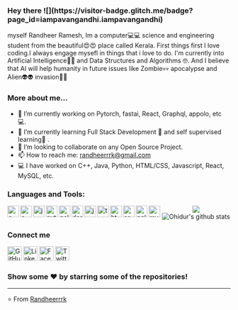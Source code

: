 <h3 align="left"> Hey there ![](https://visitor-badge.glitch.me/badge?page_id=iampavangandhi.iampavangandhi)</h3>
myself Randheer Ramesh, Im a computer💻💻 science and engineering student from the beautiful😍😍 place called Kerala. First things first I love coding.I always engage mysefl in things that i love to do. I'm currently into Artificial Intelligence🧠🤖 and Data Structures and Algorithms 🤓. And  I believe that AI will help humanity in future issues like Zombie💀💀 apocalypse and Alien👽👽 invasion🦾🦾</h3>

### More about me...

- 🔭 I’m currently working on Pytorch, fastai, React, Graphql, appolo, etc 💻.
- 🌱 I’m currently learning Full Stack Development 🚀 and self supervised learning🦾 .
- 👯 I’m looking to collaborate on any Open Source Project.
- 📫 How to reach me: randheerrrk@gmail.com 
- 💻 I have worked on C++, Java, Python, HTML/CSS, Javascript, React, MySQL, etc.

### Languages and Tools:
<p>
<img align="left" alt="c++" width="26px" src="https://img.icons8.com/color/48/000000/c-plus-plus-logo.png"/>
<img align="left" alt="c" width="26px" src="https://img.icons8.com/color/48/000000/c-programming.png"/>
<img align="left" alt="java" width="26px" src="https://img.icons8.com/color/48/000000/java-coffee-cup-logo.png"/>
<img align="left" alt="python" width="26px" src="https://img.icons8.com/color/48/000000/python.png"/>
<img align="left" alt="golang" width="26px"  src="https://img.icons8.com/color/48/000000/golang.png"/>
<img align="left" alt="dart" width="26px"  src="https://api.iconify.design/logos:dart.svg"/>
<img align="left" alt="js" width="26px" src="https://img.icons8.com/color/48/000000/javascript.png"/>
<img align="left" alt="ts" width="26px" src="https://img.icons8.com/color/48/000000/typescript.png"/>
<img align="left" alt="html" width="26px"  src="https://img.icons8.com/color/48/000000/html-5.png"/>
<img align="left" alt="css" width="26px"  src="https://img.icons8.com/color/48/000000/css3.png"/>
<img align="left" alt="gql" width="26px" src="https://img.icons8.com/color/48/000000/graphql.png"/>
<img align="left" alt="mysql" width="26px"  src="https://img.icons8.com/ios-filled/50/000000/mysql-logo.png"/>
</p>

<p> </p>

<p align="center">
<img align="center" src="https://github-readme-stats.vercel.app/api/top-langs/?username=randheerrrk&theme=radical&hide_langs_below=1&layout=compact" />
<img align="center" src="https://github-readme-stats.vercel.app/api?username=randheerrrk&show_icons=true&theme=radical&line_height=21" alt="Ohidur's github stats"/>
</p>

### Connect me   
<p align="left">
  <a href="https://github.com/randheerrrk"><img alt="GitHub" title="GitHub" height="32" width="32" src="https://img.icons8.com/doodle/48/000000/github.png"></a>
  <a href="www.linkedin.com/in/randheerrrk"><img alt="LinkedIn" title="LinkedIn" height="32" width="32" src="https://img.icons8.com/doodle/48/000000/linkedin.png"></a>
  <a href="https://www.facebook.com/randheer.rrk"><img alt="Facebook" title="Facebook" height="32" width="32" src="https://img.icons8.com/doodle/48/000000/facebook-new.png"></a>
  <a href="https://twitter.com/randheerrrk"><img alt="Twitter" title="Twitter" height="32" width="32" src="https://img.icons8.com/doodle/50/000000/twitter.png"></a>
</p>


### Show some ❤️ by starring some of the repositories!
---
⭐️ From [Randheerrrk](https://github.com/Randheerrrk)